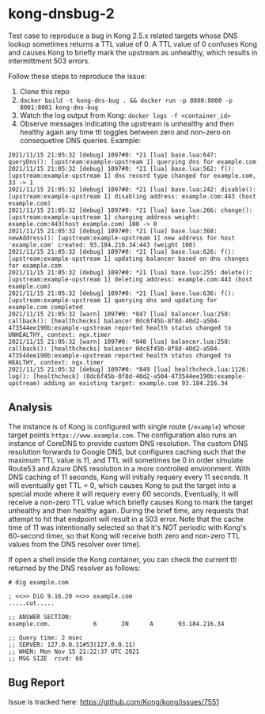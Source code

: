 # kong-dnsbug-2
Test case to reproduce a bug in Kong 2.5.x related targets whose DNS lookup sometimes returns a TTL value of 0.  A TTL value of 0 confuses Kong and causes Kong to briefly mark the upstream as unhealthy, which results in intermittment 503 errors.

Follow these steps to reproduce the issue:

1. Clone this repo
2. `docker build -t kong-dns-bug . && docker run -p 8000:8000 -p 8001:8001 kong-dns-bug`
3. Watch the log output from Kong: `docker logs -f <container_id>`
4. Observe messages indicating the upstream is unhealthy and then healthy again any time ttl toggles between zero and non-zero on consequetive DNS queries.  Example:

```
2021/11/15 21:05:32 [debug] 1097#0: *21 [lua] base.lua:647: queryDns(): [upstream:example-upstream 1] querying dns for example.com
2021/11/15 21:05:32 [debug] 1097#0: *21 [lua] base.lua:562: f(): [upstream:example-upstream 1] dns record type changed for example.com, 33 -> 1
2021/11/15 21:05:32 [debug] 1097#0: *21 [lua] base.lua:242: disable(): [upstream:example-upstream 1] disabling address: example.com:443 (host example.com)
2021/11/15 21:05:32 [debug] 1097#0: *21 [lua] base.lua:266: change(): [upstream:example-upstream 1] changing address weight: example.com:443(host example.com) 100 -> 0
2021/11/15 21:05:32 [debug] 1097#0: *21 [lua] base.lua:368: newAddress(): [upstream:example-upstream 1] new address for host 'example.com' created: 93.184.216.34:443 (weight 100)
2021/11/15 21:05:32 [debug] 1097#0: *21 [lua] base.lua:626: f(): [upstream:example-upstream 1] updating balancer based on dns changes for example.com
2021/11/15 21:05:32 [debug] 1097#0: *21 [lua] base.lua:255: delete(): [upstream:example-upstream 1] deleting address: example.com:443 (host example.com)
2021/11/15 21:05:32 [debug] 1097#0: *21 [lua] base.lua:636: f(): [upstream:example-upstream 1] querying dns and updating for example.com completed
2021/11/15 21:05:32 [warn] 1097#0: *847 [lua] balancer.lua:258: callback(): [healthchecks] balancer 0dc6f45b-8f8d-40d2-a504-473544ee190b:example-upstream reported health status changed to UNHEALTHY, context: ngx.timer
2021/11/15 21:05:32 [warn] 1097#0: *848 [lua] balancer.lua:258: callback(): [healthchecks] balancer 0dc6f45b-8f8d-40d2-a504-473544ee190b:example-upstream reported health status changed to HEALTHY, context: ngx.timer
2021/11/15 21:05:32 [debug] 1097#0: *849 [lua] healthcheck.lua:1126: log(): [healthcheck] (0dc6f45b-8f8d-40d2-a504-473544ee190b:example-upstream) adding an existing target: example.com 93.184.216.34
```

## Analysis

The instance is of Kong is configured with single route (`/example`) whose target points `https://www.example.com`.  The configuration also runs an instance of CoreDNS to provide custom DNS resolution.  The custom DNS resolution forwards to Google DNS, but configures caching such that the maximum TTL value is 11, and TTL will sometimes be 0 in order simulate Route53 and Azure DNS resolution in a more controlled environment.  With DNS caching of 11 seconds, Kong will initially requery every 11 seconds.  It will eventually get TTL = 0, which causes Kong to put the target into a special mode where it will requery every 60 seconds.  Eventually, it will receive a non-zero TTL value which briefly causes Kong to mark the target unhealthy and then healthy again.  During the brief time, any requests that attempt to hit that endpoint will result in a 503 error.  Note that the cache time of 11 was intentionally selected so that it's NOT periodic with Kong's 60-second timer, so that Kong will receive both zero and non-zero TTL values from the DNS resolver over time).

If open a shell inside the Kong container, you can check the current ttl returned by the DNS resolver as follows:

```
# dig example.com

; <<>> DiG 9.16.20 <<>> example.com
.....cut.....

;; ANSWER SECTION:
example.com.            6       IN      A       93.184.216.34

;; Query time: 2 msec
;; SERVER: 127.0.0.11#53(127.0.0.11)
;; WHEN: Mon Nov 15 21:22:37 UTC 2021
;; MSG SIZE  rcvd: 68
```

## Bug Report
Issue is tracked here:
https://github.com/Kong/kong/issues/7551
